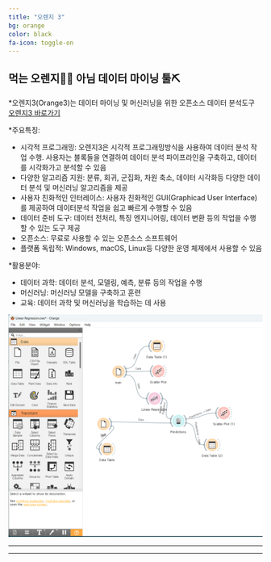 ```yaml
---
title: "오렌지 3"
bg: orange
color: black
fa-icon: toggle-on
---
```


## 먹는 오렌지🍊😋 아님 데이터 마이닝 툴⛏️

*오렌지3(Orange3)는 데이터 마이닝 및 머신러닝을 위한 오픈소스 데이터 분석도구 [오렌지3 바로가기](https://orangedatamining.com/)

*주요특징:
- 시각적 프로그래밍: 오렌지3은 시각적 프로그래밍방식을 사용하여 데이터 분석 작업 수행. 사용자는 블록들을 연결하여 데이터 분석 파이프라인을 구축하고,
  데이터를 시각화가고 분석할 수 있음
- 다양한 알고리즘 지원: 분류, 회귀, 군집화, 차원 축소, 데이터 시각화등 다양한 데이터 분석 및 머신러닝 알고리즘을 제공
- 사용자 친화적인 인터레이스: 사용자 친화적인 GUI(Graphicad User Interface)를 제공하여 데이터분석 작업을 쉽고 빠르게 수행할 수 있음
- 데이터 준비 도구: 데이터 전처리, 특징 엔지니어링, 데이터 변환 등의 작업을 수행할 수 있는 도구 제공
- 오픈소스: 무료로 사용할 수 있는 오픈소스 소프트웨어
- 플랫폼 독립적: Windows, macOS, Linux등 다양한 운영 체제에서 사용할 수 있음

*활용분야:
- 데이터 과학: 데이터 분석, 모델링, 예측, 분류 등의 작업을 수행
- 머신러닝: 머신러닝 모델을 구축하고 훈련
- 교육: 데이터 과학 및 머신러닝을 학습하는 데 사용



![오렌지3 화면구성](./img/오렌지3화면구성.png)
  
  





-------------------------



-------------------------






